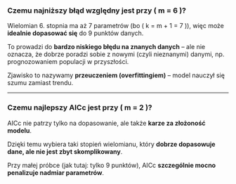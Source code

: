 ### Czemu najniższy błąd względny jest przy \( m = 6 \)?

Wielomian 6. stopnia ma aż 7 parametrów (bo \( k = m + 1 = 7 \)), więc może **idealnie dopasować się** do 9 punktów danych.

To prowadzi do **bardzo niskiego błędu na znanych danych** – ale nie oznacza, że dobrze poradzi sobie z nowymi (czyli nieznanymi) danymi, np. prognozowaniem populacji w przyszłości.

Zjawisko to nazywamy **przeuczeniem (overfittingiem)** – model nauczył się szumu zamiast trendu.

---

### Czemu najlepszy AICc jest przy \( m = 2 \)?

AICc nie patrzy tylko na dopasowanie, ale także **karze za złożoność modelu**.

Dzięki temu wybiera taki stopień wielomianu, który **dobrze dopasowuje dane, ale nie jest zbyt skomplikowany**.

Przy małej próbce (jak tutaj: tylko 9 punktów), AICc **szczególnie mocno penalizuje nadmiar parametrów**.
